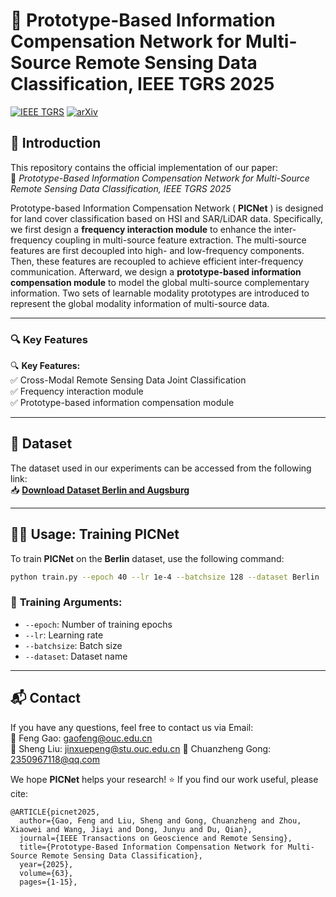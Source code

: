 # 🚀 Prototype-Based Information Compensation Network for Multi-Source Remote Sensing Data Classification, IEEE TGRS 2025  

[![IEEE TGRS](https://img.shields.io/badge/IEEE-TGRS-blue)](https://ieeexplore.ieee.org/document/11002550/)  [![arXiv](https://img.shields.io/badge/arXiv-2505.04003-b31b1b)](https://arxiv.org/abs/2505.04003) 



## 📌 **Introduction**

This repository contains the official implementation of our paper:  
📄 *Prototype-Based Information Compensation Network for Multi-Source Remote Sensing Data Classification, IEEE TGRS 2025*   

Prototype-based Information Compensation Network ( **PICNet** ) is designed for land cover classification based on HSI and SAR/LiDAR data. Specifically, we first design a **frequency interaction module** to enhance the inter-frequency coupling in multi-source feature extraction. The multi-source features are first decoupled into high- and low-frequency components. Then, these features are recoupled to achieve efficient inter-frequency communication. Afterward, we design a **prototype-based information compensation module** to model the global multi-source complementary information. Two sets of learnable modality prototypes are introduced to represent the global modality information of multi-source data.


---

### 🔍 **Key Features**

🔍 **Key Features:**  
✅ Cross-Modal Remote Sensing Data Joint Classification  
✅ Frequency interaction module  
✅ Prototype-based information compensation module  

---

## 📂 **Dataset**  

The dataset used in our experiments can be accessed from the following link:  
📥 **[Download Dataset Berlin and Augsburg](https://github.com/zhu-xlab/augsburg_Multimodal_Data_Set_MDaS)** 

---

## 🏋️‍♂️ **Usage: Training PICNet**

To train **PICNet** on the **Berlin** dataset, use the following command:

```bash
python train.py --epoch 40 --lr 1e-4 --batchsize 128 --dataset Berlin
```

### 🔧 **Training Arguments**:

- `--epoch`: Number of training epochs
- `--lr`: Learning rate
- `--batchsize`: Batch size
- `--dataset`: Dataset name

---

## 📬 **Contact**

If you have any questions, feel free to contact us via Email:  
📧 Feng Gao: gaofeng@ouc.edu.cn  
📧 Sheng Liu: jinxuepeng@stu.ouc.edu.cn
📧 Chuanzheng Gong:  2350967118@qq.com

We hope **PICNet** helps your research! ⭐ If you find our work useful, please cite:

```
@ARTICLE{picnet2025,
  author={Gao, Feng and Liu, Sheng and Gong, Chuanzheng and Zhou, Xiaowei and Wang, Jiayi and Dong, Junyu and Du, Qian},
  journal={IEEE Transactions on Geoscience and Remote Sensing}, 
  title={Prototype-Based Information Compensation Network for Multi-Source Remote Sensing Data Classification}, 
  year={2025},
  volume={63},
  pages={1-15},
```
